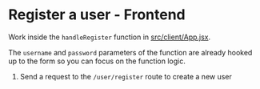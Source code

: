 # Register a user - Frontend

Work inside the `handleRegister` function in [src/client/App.jsx](../src/client/App.jsx).

The `username` and `password` parameters of the function are already hooked up to the form so you can focus on the function logic.

1. Send a request to the `/user/register` route to create a new user